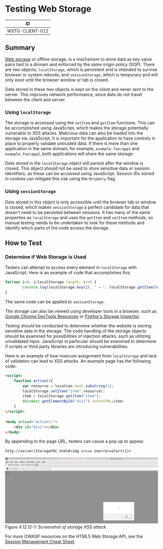# Testing Web Storage

|ID             |
|---------------|
|WSTG-CLIENT-012|

## Summary

[Web storage](https://www.w3.org/TR/webstorage/) or offline storage, is a mechanism to store data as key value pairs tied to a domain and enforced by the same origin policy (SOP). There are two objects; `localStorage`, which is persistent and is intended to survive browser or system reboots; and `sessionStorage`, which is temporary and will only exist until the browser window or tab is closed.

Data stored in these two objects is kept on the client and never sent to the server. This improves network performance, since data do not travel between the client and server.

### Using `localStorage`

The storage is accessed using the `setItem` and `getItem` functions. This can be accomplished using JavaScript, which makes the storage potentially vulnerable to XSS attacks. Malicious data can also be loaded into the storage via JavaScript. It is important for the application to have controls in place to properly validate untrusted data. If there is more than one application in the same domain, for example, `example.foo/app1` and `example.foo/app2`, both applications will share the same storage.

Data stored in the `localStorage` object will persist after the window is closed. This object should not be used to store sensitive data or session identifiers, as these can be accessed using JavaScript. Session IDs stored in cookies can mitigate this risk using the `HttpOnly` flag.

### Using `sessionStorage`

Data stored in this object is only accessible until the browser tab or window is closed, which makes `sessionStorage` a perfect candidate for data that doesn't need to be persisted between sessions. It has many of the same properties as `localStorage` and uses the `getItem` and `setItem` methods, so manual testing needs to be undertaken to look for these methods and identify which parts of the code access the storage.

## How to Test

### Determine if Web Storage is Used

Testers can attempt to access every element in `localStorage` with JavaScript. Here is an example of code that accomplishes this:

```js
for(var i=0; i<localStorage.length; i++) {
        console.log(localStorage.key(i), " = ", localStorage.getItem(localStorage.key(i)));
}
```

The same code can be applied to `sessionStorage`.

The storage can also be viewed using developer tools in a browser, such as [Google Chrome DevTools Resources](https://developers.google.com/web/tools/chrome-devtools/resources) or [Firefox's Storage Inspector](https://developer.mozilla.org/en-US/docs/Tools/Storage_Inspector).

Testing should be conducted to determine whether the website is storing sensitive data in the storage. The code handling of the storage objects should be examined for possibilities of injection attacks, such as utilizing unvalidated input. JavaScript in particular should be examined to determine if scripts or third party libraries are introducing vulnerabilities.

Here is an example of how insecure assignment from `localStorage` and lack of validation can lead to XSS attacks. An example page has the following code:

```html
<script>
    function action(){
        var resource = location.hash.substring(1);
        localStorage.setItem("item",resource);
        item = localStorage.getItem("item");
        document.getElementById("div1").innerHTML=item;
    }
</script>

<body onload="action()">
    <div id="div1"></div>
</body>
```

By appending to the page URL, testers can cause a pop up to appear.

`http://server/StoragePOC.html#<img src=x onerror=alert(1)>`

![A pop up alert window on the example page](images/Storage-xss.png)\
*Figure 4.12.12-1: Screenshot of storage XSS attack*

For more OWASP resources on the HTML5 Web Storage API, see the [Session Management Cheat Sheet](https://cheatsheetseries.owasp.org/cheatsheets/Session_Management_Cheat_Sheet.html#html5-web-storage-api).
